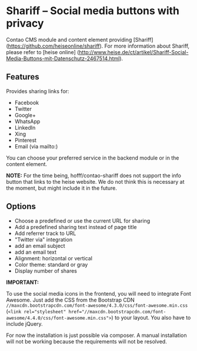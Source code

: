 # Shariff – Social media buttons with privacy

Contao CMS module and content element providing [Shariff] (https://github.com/heiseonline/shariff). For more information about Shariff, please refer to [heise online] (http://www.heise.de/ct/artikel/Shariff-Social-Media-Buttons-mit-Datenschutz-2467514.html).

## Features

Provides sharing links for:

- Facebook
- Twitter
- Google+
- WhatsApp
- LinkedIn
- Xing
- Pinterest
- Email (via mailto:)

You can choose your preferred service in the backend module or in the content element.

**NOTE:** For the time being, hofff/contao-shariff does not support the info button that links to the heise website. We do not think this is necessary at the moment, but might include it in the future.

## Options

- Choose a predefined or use the current URL for sharing
- Add a predefined sharing text instead of page title
- Add referrer track to URL
- "Twitter via" integration
- add an email subject
- add an email text
- Alignment: horizontal or vertical
- Color theme: standard or gray
- Display number of shares

**IMPORTANT:**

To use the social media icons in the frontend, you will need to integrate Font Awesome. Just add the CSS from the Bootstrap CDN `//maxcdn.bootstrapcdn.com/font-awesome/4.3.0/css/font-awesome.min.css` (`<link rel="stylesheet" href="//maxcdn.bootstrapcdn.com/font-awesome/4.4.0/css/font-awesome.min.css">`) to your layout. You also have to include jQuery.

For now the installation is just possible via composer. A manual installation will not be working because the requirements will not be resolved.
